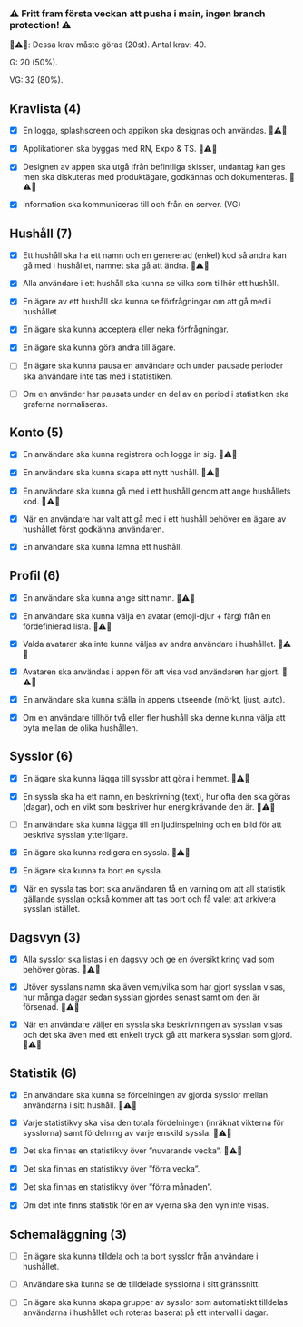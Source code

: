 ### ⚠ Fritt fram första veckan att pusha i main, ingen branch protection! ⚠

🚨⚠🚨: Dessa krav måste göras (20st).
Antal krav: 40.

G: 20 (50%).

VG: 32 (80%).


## Kravlista (4)

- [x] En logga, splashscreen och appikon ska designas och användas. 🚨⚠🚨

- [x] Applikationen ska byggas med RN, Expo & TS. 🚨⚠🚨

- [x] Designen av appen ska utgå ifrån befintliga skisser, undantag kan ges men ska diskuteras
med produktägare, godkännas och dokumenteras. 🚨⚠🚨

- [x] Information ska kommuniceras till och från en server. (VG)

## Hushåll (7)

- [x] Ett hushåll ska ha ett namn och en genererad (enkel) kod så andra kan gå med i hushållet,
namnet ska gå att ändra. 🚨⚠🚨

- [x] Alla användare i ett hushåll ska kunna se vilka som tillhör ett hushåll.

- [x] En ägare av ett hushåll ska kunna se förfrågningar om att gå med i hushållet.

- [x] En ägare ska kunna acceptera eller neka förfrågningar.

- [X] En ägare ska kunna göra andra till ägare.

- [ ] En ägare ska kunna pausa en användare och under pausade perioder ska användare inte
tas med i statistiken.

- [ ] Om en använder har pausats under en del av en period i statistiken ska graferna
normaliseras.

## Konto (5)

- [x] En användare ska kunna registrera och logga in sig. 🚨⚠🚨

- [x] En användare ska kunna skapa ett nytt hushåll. 🚨⚠🚨

- [x] En användare ska kunna gå med i ett hushåll genom att ange hushållets kod. 🚨⚠🚨

- [x] När en användare har valt att gå med i ett hushåll behöver en ägare av hushållet först
godkänna användaren.

- [X] En användare ska kunna lämna ett hushåll.

## Profil (6)

- [X] En användare ska kunna ange sitt namn. 🚨⚠🚨

- [X] En användare ska kunna välja en avatar (emoji-djur + färg) från en fördefinierad lista. 🚨⚠🚨

- [X] Valda avatarer ska inte kunna väljas av andra användare i hushållet. 🚨⚠🚨

- [x] Avataren ska användas i appen för att visa vad användaren har gjort. 🚨⚠🚨

- [X] En användare ska kunna ställa in appens utseende (mörkt, ljust, auto).

- [X] Om en användare tillhör två eller fler hushåll ska denne kunna välja att byta mellan de
olika hushållen.

## Sysslor (6)

- [x] En ägare ska kunna lägga till sysslor att göra i hemmet. 🚨⚠🚨

- [x] En syssla ska ha ett namn, en beskrivning (text), hur ofta den ska göras (dagar), och en
vikt som beskriver hur energikrävande den är. 🚨⚠🚨

- [ ] En användare ska kunna lägga till en ljudinspelning och en bild för att beskriva sysslan
ytterligare.

- [X] En ägare ska kunna redigera en syssla. 🚨⚠🚨

- [X] En ägare ska kunna ta bort en syssla.

- [x] När en syssla tas bort ska användaren få en varning om att all statistik gällande sysslan
också kommer att tas bort och få valet att arkivera sysslan istället.

## Dagsvyn (3)

- [X] Alla sysslor ska listas i en dagsvy och ge en översikt kring vad som behöver göras. 🚨⚠🚨

- [x] Utöver sysslans namn ska även vem/vilka som har gjort sysslan visas, hur många dagar
sedan sysslan gjordes senast samt om den är försenad. 🚨⚠🚨

- [X] När en användare väljer en syssla ska beskrivningen av sysslan visas och det ska även
med ett enkelt tryck gå att markera sysslan som gjord. 🚨⚠🚨

## Statistik (6)

- [x] En användare ska kunna se fördelningen av gjorda sysslor mellan användarna i sitt
hushåll. 🚨⚠🚨

- [x] Varje statistikvy ska visa den totala fördelningen (inräknat vikterna för sysslorna) samt
fördelning av varje enskild syssla. 🚨⚠🚨

- [x] Det ska finnas en statistikvy över ”nuvarande vecka”. 🚨⚠🚨

- [x] Det ska finnas en statistikvy över ”förra vecka”.

- [x] Det ska finnas en statistikvy över ”förra månaden”.

- [x] Om det inte finns statistik för en av vyerna ska den vyn inte visas.

## Schemaläggning (3)

- [ ] En ägare ska kunna tilldela och ta bort sysslor från användare i hushållet.

- [ ] Användare ska kunna se de tilldelade sysslorna i sitt gränssnitt.

- [ ] En ägare ska kunna skapa grupper av sysslor som automatiskt tilldelas användarna i
hushållet och roteras baserat på ett intervall i dagar.
